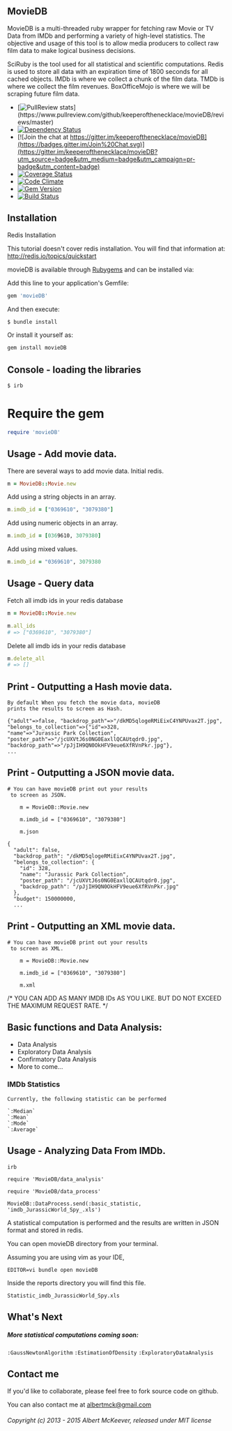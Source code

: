 ## MovieDB

 MovieDB is a multi-threaded ruby wrapper for fetching raw Movie or TV Data from IMDb and performing a variety of high-level statistics.
 The objective and usage of this tool is to allow media producers to collect raw film data to make logical business decisions.

 SciRuby is the tool used for all statistical and scientific computations.
 Redis is used to store all data with an expiration time of 1800 seconds for all cached objects.
 IMDb is where we collect a chunk of the film data.
 TMDb is where we collect the film revenues.
 BoxOfficeMojo is where we will be scraping future film data.

  - [![PullReview stats](https://www.pullreview.com/github/keeperofthenecklace/movieDB/badges/master.svg?)](https://www.pullreview.com/github/keeperofthenecklace/movieDB/reviews/master)
  - [![Dependency Status](https://gemnasium.com/keeperofthenecklace/movieDB.svg)](https://gemnasium.com/keeperofthenecklace/movieDB)
  - [![Join the chat at https://gitter.im/keeperofthenecklace/movieDB](https://badges.gitter.im/Join%20Chat.svg)](https://gitter.im/keeperofthenecklace/movieDB?utm_source=badge&utm_medium=badge&utm_campaign=pr-badge&utm_content=badge)
  - [![Coverage Status](https://coveralls.io/repos/keeperofthenecklace/movieDB/badge.svg?branch=master&service=github)](https://coveralls.io/github/keeperofthenecklace/movieDB?branch=master)
  - [![Code Climate](https://codeclimate.com/github/keeperofthenecklace/movieDB.png)](https://codeclimate.com/github/keeperofthenecklace/movieDB)
  - [![Gem Version](https://badge.fury.io/rb/movieDB.png)](http://badge.fury.io/rb/movieDB)
  - [![Build Status](https://secure.travis-ci.org/keeperofthenecklace/movieDB.png?branch=master)](http://travis-ci.org/keeperofthenecklace/movieDB)

## Installation

Redis Installation

  This tutorial doesn't cover redis installation.
  You will find that information at: http://redis.io/topics/quickstart


movieDB is available through [Rubygems](http://rubygems.org/gems/movieDB) and can be installed via:

Add this line to your application's Gemfile:

``` ruby
gem 'movieDB'
```

And then execute:

``` ruby
$ bundle install
```

Or install it yourself as:

``` ruby
gem install movieDB
```

## Console - loading the libraries

``` bash
$ irb
```

# Require the gem

```ruby
require 'movieDB'
```

## Usage - Add movie data.

There are several ways to add movie data.
Initial redis.

``` ruby
m = MovieDB::Movie.new
```
Add using a string objects in an array.
``` ruby
m.imdb_id = ["0369610", "3079380"]
```

Add using numeric objects in an array.
``` ruby
m.imdb_id = [0369610, 3079380]
```

Add using mixed values.
``` ruby
m.imdb_id = "0369610", 3079380
```

## Usage - Query data
Fetch all imdb ids in your redis database

``` ruby
m = MovieDB::Movie.new

m.all_ids
# => ["0369610", "3079380"]
```

Delete all imdb ids in your redis database

``` ruby
m.delete_all
# => []
```

## Print - Outputting a Hash movie data.
    By default When you fetch the movie data, movieDB
    prints the results to screen as Hash.

    {"adult"=>false, "backdrop_path"=>"/dkMD5qlogeRMiEixC4YNPUvax2T.jpg",
    "belongs_to_collection"=>{"id"=>328,
    "name"=>"Jurassic Park Collection",
    "poster_path"=>"/jcUXVtJ6s0NG0EaxllQCAUtqdr0.jpg",
    "backdrop_path"=>"/pJjIH9QN0OkHFV9eue6XfRVnPkr.jpg"},
    ...

## Print - Outputting a JSON movie data.
    # You can have movieDB print out your results
     to screen as JSON.

        m = MovieDB::Movie.new

        m.imdb_id = ["0369610", "3079380"]

        m.json

    {
      "adult": false,
      "backdrop_path": "/dkMD5qlogeRMiEixC4YNPUvax2T.jpg",
      "belongs_to_collection": {
        "id": 328,
        "name": "Jurassic Park Collection",
        "poster_path": "/jcUXVtJ6s0NG0EaxllQCAUtqdr0.jpg",
        "backdrop_path": "/pJjIH9QN0OkHFV9eue6XfRVnPkr.jpg"
      },
      "budget": 150000000,
      ...

## Print - Outputting an XML movie data.
    # You can have movieDB print out your results
     to screen as XML.

        m = MovieDB::Movie.new

        m.imdb_id = ["0369610", "3079380"]

        m.xml

  /* YOU CAN ADD AS MANY IMDB IDs AS YOU LIKE. BUT DO NOT EXCEED THE MAXIMUM REQUEST RATE. */
## Basic functions and Data Analysis:

* Data Analysis
* Exploratory Data Analysis
* Confirmatory Data Analysis
* More to come...

### IMDb Statistics
    Currently, the following statistic can be performed

    `:Median`
    `:Mean`
    `:Mode`
    `:Average`


## Usage - Analyzing Data From IMDb.

    irb

    require 'MovieDB/data_analysis'

    require 'MovieDB/data_process'

    MovieDB::DataProcess.send(:basic_statistic, 'imdb_JurassicWorld_Spy_.xls')

A statistical computation is performed and the results are written in JSON format and stored
  in redis.


You can open movieDB directory from your terminal.

Assuming you are using vim as your IDE,

    EDITOR=vi bundle open movieDB

Inside the reports directory you will find this file.

    Statistic_imdb_JurassicWorld_Spy.xls

## What's Next

##### More statistical computations coming soon:

`:GaussNewtonAlgorithm`
`:EstimationOfDensity`
`:ExploratoryDataAnalysis`

## Contact me

If you'd like to collaborate, please feel free to fork source code on github.

You can also contact me at albertmck@gmail.com

###### Copyright (c) 2013 - 2015 Albert McKeever, released under MIT license
